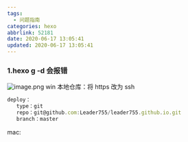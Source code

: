 ```yaml
---
tags:
  - 问题指南
categories: hexo
abbrlink: 52181
date: 2020-06-17 13:05:41
updated: 2020-06-17 13:05:41
---
```


### 1.hexo g -d 会报错

![image.png](https://cdn.nlark.com/yuque/0/2020/png/241787/1588475689582-0959dce9-cdf9-4e4f-937b-175fcab6f7ce.png#align=left&display=inline&height=127&margin=%5Bobject%20Object%5D&name=image.png&originHeight=254&originWidth=1160&size=179534&status=done&style=none&width=580)
win 本地仓库：将 https 改为 ssh

```javascript
deploy：
   type：git
   repo：git@github.com:Leader755/leader755.github.io.git
   branch：master
```

mac:
